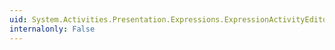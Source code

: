 ```yaml
---
uid: System.Activities.Presentation.Expressions.ExpressionActivityEditor.IsSupportedExpressionProperty
internalonly: False
---
```

